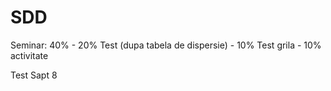 # SDD

Seminar: 40% - 20% Test (dupa tabela de dispersie)
             - 10% Test grila
             - 10% activitate

Test Sapt 8
